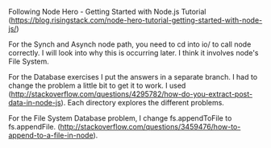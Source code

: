 Following Node Hero - Getting Started with Node.js Tutorial
(https://blog.risingstack.com/node-hero-tutorial-getting-started-with-node-js/)

For the Synch and Asynch node path, you need to cd into io/ to call node correctly.
I will look into why this is occurring later.  I think it involves node's File System.

For the Database exercises I put the answers in a separate branch. I had to change the problem a little bit to get it to work.  I used (http://stackoverflow.com/questions/4295782/how-do-you-extract-post-data-in-node-js).  Each directory explores the different problems.

For the File System Database problem, I change fs.appendToFile to fs.appendFile. (http://stackoverflow.com/questions/3459476/how-to-append-to-a-file-in-node).
